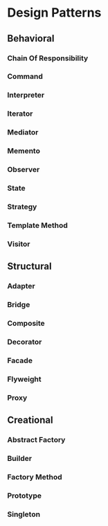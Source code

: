 # Design Patterns

## Behavioral

### Chain Of Responsibility

### Command

### Interpreter

### Iterator

### Mediator

### Memento

### Observer

### State

### Strategy

### Template Method

### Visitor

## Structural

### Adapter

### Bridge

### Composite

### Decorator

### Facade

### Flyweight

### Proxy

## Creational

### Abstract Factory

### Builder

### Factory Method

### Prototype

### Singleton



